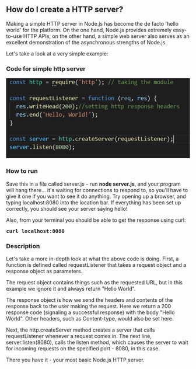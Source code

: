 ## How do I create a HTTP server?
Making a simple HTTP server in Node.js has become the de facto 'hello world' for the platform. On the one hand, Node.js provides extremely easy-to-use HTTP APIs; 
on the other hand, a simple web server also serves as an excellent demonstration of the asynchronous strengths of Node.js.

Let's take a look at a very simple example:

### Code for simple http server

![image](https://github.com/sumuduliyanage/Nodejs-programs/blob/main/Images/code_http_server.PNG)


### How to run

Save this in a file called server.js - run <b>node server.js</b>, and your program will hang there... it's waiting for connections to respond to, so you'll have to give it 
one if you want to see it do anything. Try opening up a browser, and typing localhost:8080 into the location bar. If everything has been set up correctly, you should 
see your server saying hello!

Also, from your terminal you should be able to get the response using curl:

 <pre><b>curl localhost:8080 </b></pre>

### Description
Let's take a more in-depth look at what the above code is doing. First, a function is defined called requestListener that takes a request object and a response object as parameters.

The request object contains things such as the requested URL, but in this example we ignore it and always return "Hello World".

The response object is how we send the headers and contents of the response back to the user making the request. Here we return a 200 response code (signaling a successful response) with the body "Hello World". Other headers, such as Content-type, would also be set here.

Next, the http.createServer method creates a server that calls requestListener whenever a request comes in. The next line, server.listen(8080), calls the listen method, which causes the server to wait for incoming requests on the specified port - 8080, in this case.

There you have it - your most basic Node.js HTTP server.


